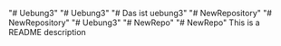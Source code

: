 "# Uebung3" 
"# Uebung3" 
"# Das ist uebung3" 
"# NewRepository" 
"# NewRepository" 
"# Uebung3" 
"# NewRepo" 
"# NewRepo" 
This is a README description
